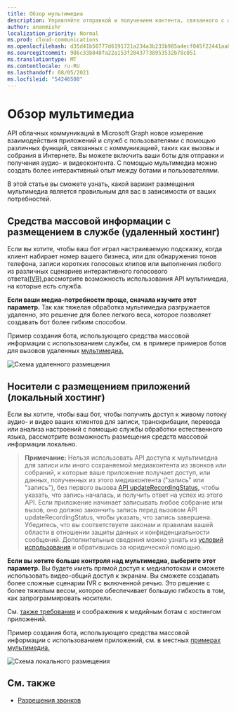 ```yaml
---
title: Обзор мультимедиа
description: Управляйте отправкой и получением контента, связанного с аудио- и видеосвязями.
author: ananmishr
localization_priority: Normal
ms.prod: cloud-communications
ms.openlocfilehash: d35d41b50777d6191721a234a3b233b985a4ecf045f22441aa8210bbd4eeafc7
ms.sourcegitcommit: 986c33b848fa22a153f28437738953532b78c051
ms.translationtype: MT
ms.contentlocale: ru-RU
ms.lasthandoff: 08/05/2021
ms.locfileid: "54246500"
---
```

# <a name="media-overview"></a>Обзор мультимедиа

API облачных коммуникаций в Microsoft Graph новое измерение взаимодействия приложений и служб с пользователями с помощью различных функций, связанных с коммуникацией, таких как вызовы и собрания в Интернете. Вы можете включить ваши боты для отправки и получения аудио- и видеоконтента. С помощью мультимедиа можно создать более интерактивный опыт между ботами и пользователями.

В этой статье вы сможете узнать, какой вариант размещения мультимедиа является правильным для вас в зависимости от ваших потребностей.

## <a name="service-hosted-media-remote-hosting"></a>Средства массовой информации с размещением в службе (удаленный хостинг)
Если вы хотите, чтобы ваш бот играл настраиваемую подсказку, когда клиент набирает номер вашего бизнеса, или для обнаружения тонов телефона, записи коротких [](/graph/api/resources/communications-api-overview)голосовых клипов или выполнения любого из различных сценариев интерактивного голосового ответа[(IVR),](/graph/api/resources/calls-api-ivr-overview)рассмотрите возможность использования API мультимедиа, на которые есть служба.

**Если ваши медиа-потребности проще, сначала изучите этот параметр.** Так как тяжелая обработка мультимедиа разгружается удаленно, это решение для более легкого веса, которое позволяет создавать бот более гибким способом.

Пример создания бота, использующего средства массовой информации с использованием службы, см. в примере примеров ботов для вызовов удаленных [мультимедиа.](https://github.com/microsoftgraph/microsoft-graph-comms-samples/tree/master/Samples/BetaSamples/RemoteMediaSamples)

![Схема удаленного размещения](images/communications-remote-media.PNG)

## <a name="application-hosted-media-local-hosting"></a>Носители с размещением приложений (локальный хостинг)
Если вы хотите, чтобы ваш бот, чтобы получить доступ к живому потоку аудио- и видео ваших клиентов для записи, транскрибации, перевода или анализа настроений с помощью службы обработки естественного языка, рассмотрите возможность размещения средств массовой информации локально.

>**Примечание:** Нельзя  использовать API доступа к мультимедиа для записи или иного сохраняемой медиаконтента из звонков или собраний, к которые ваше приложение получает доступ, или данных, полученных из этого медиаконтента ("запись" или "запись"), без первого вызова [API updateRecordingStatus,](/graph/api/call-updaterecordingstatus) чтобы указать, что запись началась, и получить ответ на успех из этого API. Если приложение начинает записывать любое собрание или вызов, оно должно закончить запись перед вызовом API updateRecordingStatus, чтобы указать, что запись завершена. Убедитесь, что вы соответствуете законам и правилам вашей области в отношении защиты данных и конфиденциальности сообщений. Дополнительные сведения можно узнать из [условий использования](/legal/microsoft-apis/terms-of-use) и обратившись за юридической помощью.

**Если вы хотите больше контроля над мультимедиа, выберите этот параметр.** Вы будете иметь прямой доступ к медиапотокам и сможете использовать видео-общий доступ к экранам. Вы сможете создавать более сложные сценарии IVR с включенной речью. Это решение с более тяжелым весом, которое обеспечивает большую гибкость в том, как запрограммировать носители.

См. [также требования](/microsoftteams/platform/concepts/calls-and-meetings/requirements-considerations-application-hosted-media-bots) и соображения к медийным ботам с хостингом приложений.

Пример создания бота, использующего средства массовой информации с использованием приложений, см. в местных [примерах мультимедиа.](https://github.com/microsoftgraph/microsoft-graph-comms-samples/tree/master/Samples/V1.0Samples/LocalMediaSamples)

![Схема локального размещения](images/communications-local-media.PNG)

## <a name="see-also"></a>См. также

- [Разрешения звонков](./permissions-reference.md#calls-permissions)

